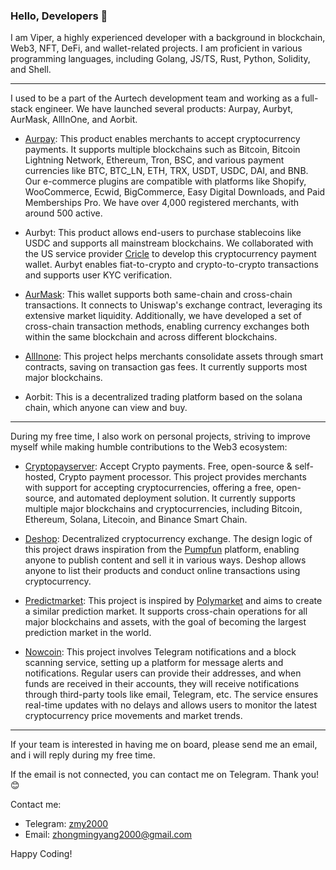 ### Hello, Developers 👋

I am Viper, a highly experienced developer with a background in blockchain, Web3, NFT, DeFi, and wallet-related projects. I am proficient in various programming languages, including Golang, JS/TS, Rust, Python, Solidity, and Shell.

---

I used to be a part of the Aurtech development team and working as a full-stack engineer. We have launched several products: Aurpay, Aurbyt, AurMask, AllInOne, and Aorbit.

- [Aurpay](https://aurpay.net): This product enables merchants to accept cryptocurrency payments. It supports multiple blockchains such as Bitcoin, Bitcoin Lightning Network, Ethereum, Tron, BSC, and various payment currencies like BTC, BTC_LN, ETH, TRX, USDT, USDC, DAI, and BNB. Our e-commerce plugins are compatible with platforms like Shopify, WooCommerce, Ecwid, BigCommerce, Easy Digital Downloads, and Paid Memberships Pro. We have over 4,000 registered merchants, with around 500 active.

- Aurbyt: This product allows end-users to purchase stablecoins like USDC and supports all mainstream blockchains. We collaborated with the US service provider [Cricle](https://www.circle.com/en/usdc) to develop this cryptocurrency payment wallet. Aurbyt enables fiat-to-crypto and crypto-to-crypto transactions and supports user KYC verification.

- [AurMask](https://aurmask.net/): This wallet supports both same-chain and cross-chain transactions. It connects to Uniswap's exchange contract, leveraging its extensive market liquidity. Additionally, we have developed a set of cross-chain transaction methods, enabling currency exchanges both within the same blockchain and across different blockchains.

- [AllInone](https://dash.allinone.cash/): This project helps merchants consolidate assets through smart contracts, saving on transaction gas fees. It currently supports most major blockchains.

- Aorbit: This is a decentralized trading platform based on the solana chain, which anyone can view and buy.

---

During my free time, I also work on personal projects, striving to improve myself while making humble contributions to the Web3 ecosystem:

- [Cryptopayserver](https://github.com/cryptopayserver00/cryptopayserver): Accept Crypto payments. Free, open-source & self-hosted, Crypto payment processor. This project provides merchants with support for accepting cryptocurrencies, offering a free, open-source, and automated deployment solution. It currently supports multiple major blockchains and cryptocurrencies, including Bitcoin, Ethereum, Solana, Litecoin, and Binance Smart Chain.

- [Deshop](https://github.com/deshopfun/deshop): Decentralized cryptocurrency exchange. The design logic of this project draws inspiration from the [Pumpfun](https://pump.fun) platform, enabling anyone to publish content and sell it in various ways. Deshop allows anyone to list their products and conduct online transactions using cryptocurrency.

- [Predictmarket](https://github.com/viper-00/predictmarket): This project is inspired by [Polymarket](https://polymarket.com) and aims to create a similar prediction market. It supports cross-chain operations for all major blockchains and assets, with the goal of becoming the largest prediction market in the world.

- [Nowcoin](https://github.com/viper-00/nowcoin): This project involves Telegram notifications and a block scanning service, setting up a platform for message alerts and notifications. Regular users can provide their addresses, and when funds are received in their accounts, they will receive notifications through third-party tools like email, Telegram, etc. The service ensures real-time updates with no delays and allows users to monitor the latest cryptocurrency price movements and market trends.

---

If your team is interested in having me on board, please send me an email, and i will reply during my free time. 

If the email is not connected, you can contact me on Telegram. Thank you! 😊

Contact me:

- Telegram: [zmy2000](https://t.me/zmy2000)
- Email: zhongmingyang2000@gmail.com

Happy Coding!
